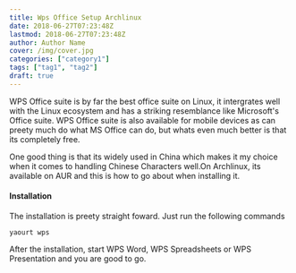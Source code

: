 ```yaml
---
title: Wps Office Setup Archlinux
date: 2018-06-27T07:23:48Z
lastmod: 2018-06-27T07:23:48Z
author: Author Name
cover: /img/cover.jpg
categories: ["category1"]
tags: ["tag1", "tag2"]
draft: true
---
```


WPS Office suite is by far the best office suite on Linux, it intergrates well with the Linux ecosystem and has a striking resemblance like Microsoft's Office suite. WPS Office suite is also available for mobile devices as can preety much do what MS Office can do, but whats even much better is that its completely free.

<!--more-->

 

One good thing is that its widely used in China which makes it my choice when it comes to handling Chinese Characters well.On Archlinux, its available on AUR and this is how to go about when installing it.

#### Installation

The installation is preety straight foward. Just run the following commands

```console
yaourt wps
```
After the installation, start WPS Word, WPS Spreadsheets or WPS Presentation and you are good to go.
